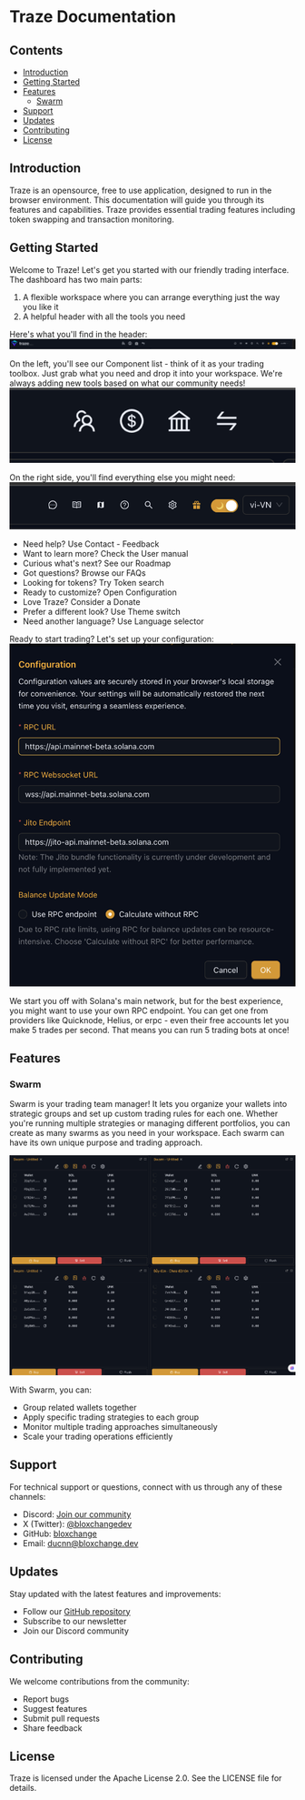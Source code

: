 # Traze Documentation

## Contents

- [Introduction](#introduction)
- [Getting Started](#getting-started)
- [Features](#features)
  - [Swarm](#swarm)
- [Support](#support)
- [Updates](#updates)
- [Contributing](#contributing)
- [License](#license)

## Introduction

Traze is an opensource, free to use application, designed to run in the browser environment. This documentation will guide you through its features and capabilities. Traze provides essential trading features including token swapping and transaction monitoring.

## Getting Started

Welcome to Traze! Let's get you started with our friendly trading interface. The dashboard has two main parts:

1. A flexible workspace where you can arrange everything just the way you like it
2. A helpful header with all the tools you need

Here's what you'll find in the header: ![Header components](images/header_cap.png)

On the left, you'll see our Component list - think of it as your trading toolbox. Just grab what you need and drop it into your workspace. We're always adding new tools based on what our community needs! ![Component list](images/component_list_cap.png)

On the right side, you'll find everything else you might need: ![Navigation items](images/navigation_cap.png)

- Need help? Use Contact - Feedback
- Want to learn more? Check the User manual
- Curious what's next? See our Roadmap
- Got questions? Browse our FAQs
- Looking for tokens? Try Token search
- Ready to customize? Open Configuration
- Love Traze? Consider a Donate
- Prefer a different look? Use Theme switch
- Need another language? Use Language selector

Ready to start trading? Let's set up your configuration: ![Configuration](images/config_cap.png)

We start you off with Solana's main network, but for the best experience, you might want to use your own RPC endpoint. You can get one from providers like Quicknode, Helius, or erpc - even their free accounts let you make 5 trades per second. That means you can run 5 trading bots at once!

## Features

### Swarm

Swarm is your trading team manager! It lets you organize your wallets into strategic groups and set up custom trading rules for each one. Whether you're running multiple strategies or managing different portfolios, you can create as many swarms as you need in your workspace. Each swarm can have its own unique purpose and trading approach.

![Swarm Management](images/swarms_cap.png)

With Swarm, you can:

- Group related wallets together
- Apply specific trading strategies to each group
- Monitor multiple trading approaches simultaneously
- Scale your trading operations efficiently

## Support

For technical support or questions, connect with us through any of these channels:

- Discord: [Join our community](https://discord.gg/fVM6pd3Z)
- X (Twitter): [@bloxchangedev](https://x.com/bloxchangedev)
- GitHub: [bloxchange](https://github.com/bloxchange)
- Email: ducnn@bloxchange.dev

## Updates

Stay updated with the latest features and improvements:

- Follow our [GitHub repository](https://github.com/bloxchange/traze)
- Subscribe to our newsletter
- Join our Discord community

## Contributing

We welcome contributions from the community:

- Report bugs
- Suggest features
- Submit pull requests
- Share feedback

## License

Traze is licensed under the Apache License 2.0. See the LICENSE file for details.
